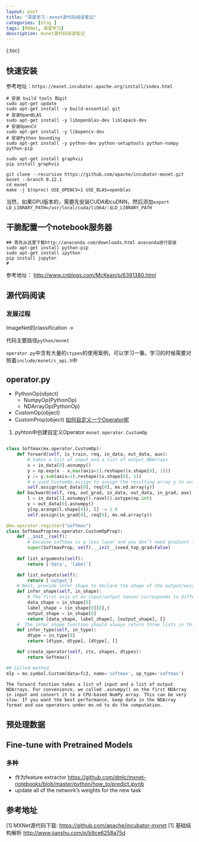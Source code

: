 ```yaml
---
layout: post
title: "深度学习：mxnet源代码阅读笔记"
categories: [blog ]
tags: [MXNet, 深度学习]
description: mxnet源代码阅读笔记
---
```


{:toc} 

## 快速安装

参考地址：`https://mxnet.incubator.apache.org/install/index.html`

```shell
# 安装 build tools 和git
sudo apt-get update
sudo apt-get install -y build-essential git
# 安装OpenBLAS
sudo apt-get install -y libopenblas-dev liblapack-dev
# 安装OpenCV
sudo apt-get install -y libopencv-dev
# 安装Python bounding
sudo apt-get install -y python-dev python-setuptools python-numpy python-pip

sudo apt-get install graphviz
pip install graphviz

git clone --recursive https://github.com/apache/incubator-mxnet.git mxnet --branch 0.12.1
cd mxnet
make -j $(nproc) USE_OPENCV=1 USE_BLAS=openblas
```


当然，如果GPU版本的，需要先安装CUDA和cuDNN，然后添加`export LD_LIBRARY_PATH=/usr/local/cuda/lib64/:$LD_LIBRARY_PATH`

## 干脆配置一个notebook服务器

```shell
## 首先从这里下载http://anaconda.com/downloads.html anaconda进行安装
sudo apt-get install python-pip
sudo apt-get install ipython
pip install jupyter
# 
```
参考地址： http://www.cnblogs.com/McKean/p/6391380.html

## 源代码阅读

### 发展过程

ImageNet的classification ->

代码主要路径`python/mxnet`

`operator.py`中含有大量的`ctypes`的使用案例，可以学习一番。学习的时候需要对照着`include/mxnet/c_api.h`中

## operator.py
* PythonOp(object)
	* NumpyOp(PythonOp)
	* NDArrayOp(PythonOp)
* CustomOp(object)
* CustomProp(object)
[如何自定义一个Operator呢](https://mxnet.incubator.apache.org/how_to/new_op.html)
1. pyhton中创建自定义Operator `mxnet.operator.CustomOp`

```python

class Softmax(mx.operator.CustomOp):
    def forward(self, is_train, req, in_data, out_data, aux):
		# takes a list of input and a list of output NDArrays
        x = in_data[0].asnumpy()
        y = np.exp(x - x.max(axis=1).reshape((x.shape[0], 1)))
        y /= y.sum(axis=1).reshape((x.shape[0], 1))
		# e used CustomOp.assign to assign the resulting array y to out_data[0]
        self.assign(out_data[0], req[0], mx.nd.array(y))
	def backward(self, req, out_grad, in_data, out_data, in_grad, aux):
		l = in_data[1].asnumpy().ravel().astype(np.int)
		y = out_data[0].asnumpy()
		y[np.arange(l.shape[0]), l] -= 1.0
		self.assign(in_grad[0], req[0], mx.nd.array(y))

@mx.operator.register("softmax")
class SoftmaxProp(mx.operator.CustomOpProp):
	def __init__(self):
		# because softmax is a loss layer and you don’t need gradient input from preceding layers
		super(SoftmaxProp, self).__init__(need_top_grad=False)
	
	def list_arguments(self):
		return ['data', 'label']

	def list_outputs(self):
		return ['output']
	# Next, provide infer_shape to declare the shape of the output/weight and check the consistency of the input shapes:
	def infer_shape(self, in_shape):
		# The first axis of an input/output tensor corresponds to different examples within the batch. The label is a set of integers, one for each data entry, and the output has the same shape as the input
		data_shape = in_shape[0]
		label_shape = (in_shape[0][0],)
		output_shape = in_shape[0]
		return [data_shape, label_shape], [output_shape], []
	#  The infer_shape function should always return three lists in this order: inputs, outputs, and auxiliary states (which we don’t have here), even if one of them is empty.
	def infer_type(self, in_type):
   	 	dtype = in_type[0]
    	return [dtype, dtype], [dtype], []

	def create_operator(self, ctx, shapes, dtypes):
		return Softmax()

## Called method
mlp = mx.symbol.Custom(data=fc3, name='softmax', op_type='softmax')
```
	The forward function takes a list of input and a list of output NDArrays. For convenience, we called .asnumpy() on the first NDArray in input and convert it to a CPU-based NumPy array. This can be very slow. If you want the best performance, keep data in the NDArray format and use operators under mx.nd to do the computation.

## 预处理数据


## Fine-tune with Pretrained Models


### 多种

* 作为feature extractor https://github.com/dmlc/mxnet-notebooks/blob/master/python/how_to/predict.ipynb
* update all of the network’s weights for the new task

## 参考地址

[1] MXNet源代码下载: https://github.com/apache/incubator-mxnet
[1] 基础结构解析 http://www.jianshu.com/p/b9ce6258a75d